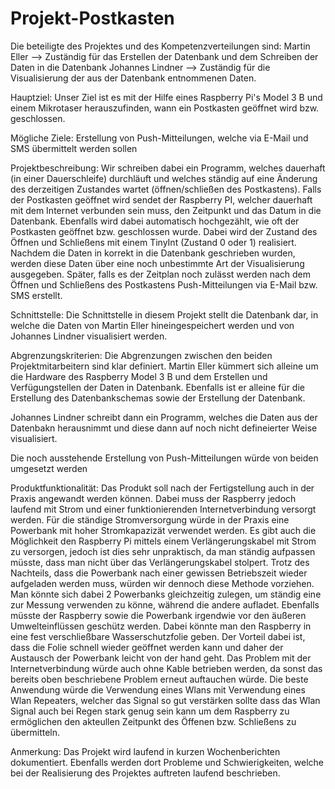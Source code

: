 # Projekt-Postkasten

Die beteiligte des Projektes und des Kompetenzverteilungen sind:
Martin Eller --> Zuständig für das Erstellen der Datenbank und dem Schreiben der Daten in die Datenbank
Johannes Lindner --> Zuständig für die Visualisierung der aus der Datenbank entnommenen Daten.

Hauptziel:
Unser Ziel ist es mit der Hilfe eines Raspberry Pi's Model 3 B und einem Mikrotaser herauszufinden, wann 
ein Postkasten geöffnet wird bzw. geschlossen.

Mögliche Ziele: 
Erstellung von Push-Mitteilungen, welche via E-Mail und SMS übermittelt werden sollen

Projektbeschreibung:
Wir schreiben dabei ein Programm, welches dauerhaft (in einer Dauerschleife) durchläuft und welches 
ständig auf eine Änderung des derzeitigen Zustandes wartet (öffnen/schließen des Postkastens). 
Falls der Postkasten geöffnet wird sendet der Raspberry PI, welcher dauerhaft mit dem Internet verbunden sein muss,
den Zeitpunkt und das Datum in die Datenbank. Ebenfalls wird dabei automatisch hochgezählt, wie oft der Postkasten 
geöffnet bzw. geschlossen wurde. Dabei wird der Zustand des Öffnen und Schließens mit einem TinyInt (Zustand 0 oder 1) 
realisiert. Nachdem die Daten in korrekt in die Datenbank geschrieben wurden, werden diese Daten über eine noch unbestimmte Art 
der Visualisierung ausgegeben. Später, falls es der Zeitplan noch zulässt werden nach dem Öffnen und Schließens des Postkastens 
Push-Mitteilungen via E-Mail bzw. SMS erstellt.

Schnittstelle:
Die Schnittstelle in diesem Projekt stellt die Datenbank dar, in welche die Daten von Martin Eller hineingespeichert werden
und von Johannes Lindner visualisiert werden.

Abgrenzungskriterien:
Die Abgrenzungen zwischen den beiden Projektmitarbeitern sind klar definiert. Martin Eller kümmert sich alleine um die Hardware des 
Raspberry Model 3 B und dem Erstellen und Verfügungstellen der Daten in Datenbank. Ebenfalls ist er alleine für die Erstellung des 
Datenbankschemas sowie der Erstellung der Datenbank.

Johannes Lindner schreibt dann ein Programm, welches die Daten aus der Datenbakn herausnimmt und diese dann auf noch nicht defineierter 
Weise visualisiert.

Die noch ausstehende Erstellung von Push-Mitteilungen würde von beiden umgesetzt werden

Produktfunktionalität:
Das Produkt soll nach der Fertigstellung auch in der Praxis angewandt werden können. Dabei muss der Raspberry jedoch laufend mit Strom
und einer funktionierenden Internetverbindung versorgt werden. Für die ständige Stromversorgung würde in der Praxis eine Powerbank mit
hoher Stromkapazizät verwendet werden. Es gibt auch die Möglichkeit den Raspberry Pi mittels einem Verlängerungskabel mit Strom zu 
versorgen, jedoch ist dies sehr unpraktisch, da man ständig aufpassen müsste, dass man nicht über das Verlängerungskabel stolpert.
Trotz des Nachteils, dass die Powerbank nach einer gewissen Betriebszeit wieder aufgeladen werden muss, würden wir dennoch diese
Methode vorziehen. Man könnte sich dabei 2 Powerbanks gleichzeitig zulegen, um ständig eine zur Messung verwenden zu könne, während die
andere aufladet.
Ebenfalls müsste der Raspberry sowie die Powerbank irgendwie vor den äußeren Umwelteinflüssen geschütz werden.
Dabei könnte man den Raspberry in eine fest verschließbare Wasserschutzfolie geben. Der Vorteil dabei ist, dass die Folie schnell 
wieder geöffnet werden kann und daher der Austausch der Powerbank leicht von der hand geht.
Das Problem mit der Internetverbindung würde auch ohne Kable betrieben werden, da sonst das bereits oben beschriebene Problem
erneut auftauchen würde. Die beste Anwendung würde die Verwendung eines Wlans mit Verwendung eines Wlan Repeaters, welcher das 
Signal so gut verstärken sollte dass das Wlan Signal auch bei Regen stark genug sein kann um dem Raspberry zu ermöglichen den 
akteullen Zeitpunkt des Öffenen bzw. Schließens zu übermitteln. 

Anmerkung: Das Projekt wird laufend in kurzen Wochenberichten dokumentiert. Ebenfalls werden dort Probleme und Schwierigkeiten, welche 
bei der Realisierung des Projektes auftreten laufend beschrieben.


